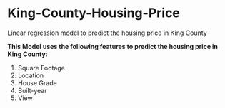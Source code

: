 # King-County-Housing-Price
Linear regression model to predict the housing price in King County 

**This Model uses the following features to predict the housing price in King County:**
1. Square Footage
2. Location
3. House Grade
4. Built-year
5. View
